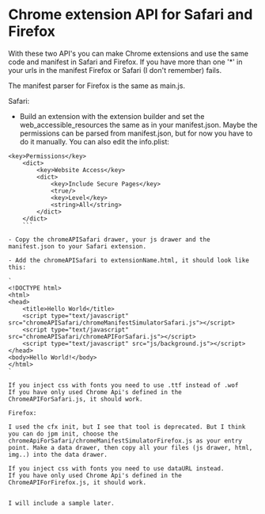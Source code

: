 # Chrome extension API for Safari and Firefox

With these two API's you can make Chrome extensions and use the same code and manifest in Safari and Firefox. If you have more than one '*' in your urls in the manifest Firefox or Safari (I don't remember) fails.

The manifest parser for Firefox is the same as main.js.

Safari:

- Build an extension with the extension builder and set the web_accessible_resources the same as in your manifest.json.
  Maybe the permissions can be parsed from manifest.json, but for now you have to do it manually. You can also edit the           info.plist:
```
<key>Permissions</key>
	<dict>
		<key>Website Access</key>
		<dict>
			<key>Include Secure Pages</key>
			<true/>
			<key>Level</key>
			<string>All</string>
		</dict>
	</dict>
	```
	
- Copy the chromeAPISafari drawer, your js drawer and the manifest.json to your Safari extension.

- Add the chromeAPISafari to extensionName.html, it should look like this:

`
<!DOCTYPE html>
<html>
<head>
    <title>Hello World</title>
    <script type="text/javascript" src="chromeAPISafari/chromeManifestSimulatorSafari.js"></script>
    <script type="text/javascript" src="chromeAPISafari/chromeAPIForSafari.js"></script>
    <script type="text/javascript" src="js/background.js"></script>
</head>
<body>Hello World!</body>
</html>
`

If you inject css with fonts you need to use .ttf instead of .wof
If you have only used Chrome Api's defined in the ChromeAPIForSafari.js, it should work.

Firefox:

I used the cfx init, but I see that tool is deprecated. But I think you can do jpm init, choose the chromeApiForSafari/chromeManifestSimulatorFirefox.js as your entry point. Make a data drawer, then copy all your files (js drawer, html, img..) into the data drawer.

If you inject css with fonts you need to use dataURL instead.
If you have only used Chrome Api's defined in the ChromeAPIForFirefox.js, it should work.


I will include a sample later.

